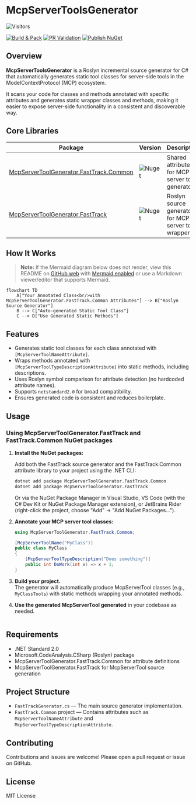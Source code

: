 # McpServerToolsGenerator

![Visitors](https://visitor-badge.laobi.icu/badge?page_id=dotnetspark.McpServerToolGenerator)

[![Build & Pack](https://github.com/dotnetspark/McpServerToolGenerator/actions/workflows/build-validation.yml/badge.svg)](https://github.com/dotnetspark/McpServerToolGenerator/actions/workflows/build-validation.yml)
[![PR Validation](https://github.com/dotnetspark/McpServerToolGenerator/actions/workflows/pr-validation.yml/badge.svg)](https://github.com/dotnetspark/McpServerToolGenerator/actions/workflows/pr-validation.yml)
[![Publish NuGet](https://github.com/dotnetspark/McpServerToolGenerator/actions/workflows/publish-nuget.yml/badge.svg)](https://github.com/dotnetspark/McpServerToolGenerator/actions/workflows/publish-nuget.yml)

## Overview

**McpServerToolsGenerator** is a Roslyn incremental source generator for C# that automatically generates static tool classes for server-side tools in the ModelContextProtocol (MCP) ecosystem.

It scans your code for classes and methods annotated with specific attributes and generates static wrapper classes and methods, making it easier to expose server-side functionality in a consistent and discoverable way.

## Core Libraries

| Package | Version | Description |
|--------------|---------|-------------|
| [McpServerToolGenerator.FastTrack.Common](https://www.nuget.org/packages/McpServerToolGenerator.FastTrack.Common) | ![Nuget](https://img.shields.io/nuget/v/McpServerToolGenerator.FastTrack.Common.svg?style=flat) | Shared attributes for MCP server tool generators |
| [McpServerToolGenerator.FastTrack](https://www.nuget.org/packages/McpServerToolGenerator.FastTrack) | ![Nuget](https://img.shields.io/nuget/v/McpServerToolGenerator.FastTrack.svg?style=flat) | Roslyn source generator for MCP server tool wrappers |

## How It Works

> **Note:** If the Mermaid diagram below does not render, view this README on [GitHub web](https://github.com/) with [Mermaid enabled](https://github.blog/2022-02-14-include-diagrams-markdown-files-mermaid/) or use a Markdown viewer/editor that supports Mermaid.

```mermaid
flowchart TD
    A["Your Annotated Class<br/>with McpServerToolGenerator.FastTrack.Common Attributes"] --> B["Roslyn Source Generator"]
    B --> C["Auto-generated Static Tool Class"]
    C --> D["Use Generated Static Methods"]
```

## Features

- Generates static tool classes for each class annotated with `[McpServerToolNameAttribute]`.
- Wraps methods annotated with `[McpServerToolTypeDescriptionAttribute]` into static methods, including descriptions.
- Uses Roslyn symbol comparison for attribute detection (no hardcoded attribute names).
- Supports `netstandard2.0` for broad compatibility.
- Ensures generated code is consistent and reduces boilerplate.

## Usage


### Using McpServerToolGenerator.FastTrack and FastTrack.Common NuGet packages

1. **Install the NuGet packages:**

   Add both the FastTrack source generator and the FastTrack.Common attribute library to your project using the .NET CLI:

   ```sh
   dotnet add package McpServerToolGenerator.FastTrack.Common
   dotnet add package McpServerToolGenerator.FastTrack
   ```

   Or via the NuGet Package Manager in Visual Studio, VS Code (with the C# Dev Kit or NuGet Package Manager extension), or JetBrains Rider (right-click the project, choose "Add" → "Add NuGet Packages...").

2. **Annotate your MCP server tool classes:**

   ```csharp
   using McpServerToolGenerator.FastTrack.Common;

   [McpServerToolName("MyClass")]
   public class MyClass
   {
       [McpServerToolTypeDescription("Does something")]
       public int DoWork(int x) => x + 1;
   }
   ```

3. **Build your project.**  
   The generator will automatically produce McpServerTool classes (e.g., `MyClassTools`) with static methods wrapping your annotated methods.

4. **Use the generated McpServerTool generated** in your codebase as needed.
   ```

## Requirements

- .NET Standard 2.0
- Microsoft.CodeAnalysis.CSharp (Roslyn) package
- McpServerToolGenerator.FastTrack.Common for attribute definitions
- McpServerToolGenerator.FastTrack for McpServerTool source generation

## Project Structure

- `FastTrackGenerator.cs` — The main source generator implementation.
- `FastTrack.Common` project — Contains attributes such as `McpServerToolNameAttribute` and `McpServerToolTypeDescriptionAttribute`.

## Contributing

Contributions and issues are welcome! Please open a pull request or issue on GitHub.

## License

MIT License
